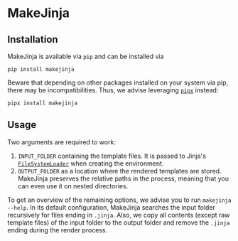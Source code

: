 # MakeJinja

## Installation

MakeJinja is available via `pip` and can be installed via

`pip install makejinja`

Beware that depending on other packages installed on your system via pip, there may be incompatibilities.
Thus, we advise leveraging [`pipx`](https://github.com/pypa/pipx) instead:

`pipx install makejinja`

## Usage

Two arguments are required to work:

1. `INPUT_FOLDER` containing the template files. It is passed to Jinja's [`FileSystemLoader`](https://jinja.palletsprojects.com/en/3.1.x/api/#jinja2.FileSystemLoader) when creating the environment.
2. `OUTPUT_FOLDER` as a location where the rendered templates are stored. MakeJinja preserves the relative paths in the process, meaning that you can even use it on nested directories.

To get an overview of the remaining options, we advise you to run `makejinja --help`.
In its default configuration, MakeJinja searches the input folder recursively for files ending in `.jinja`.
Also, we copy all contents (except raw template files) of the input folder to the output folder and remove the `.jinja` ending during the render process.
